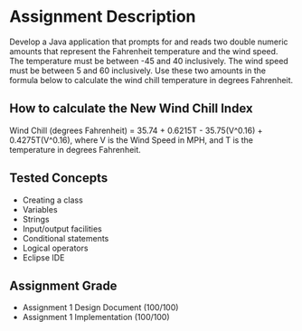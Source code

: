 # Assignment Description
Develop a Java application that prompts for and reads two double numeric amounts that represent the Fahrenheit temperature and the wind speed.  The temperature must be between -45 and 40 inclusively. The wind speed must be between 5 and 60 inclusively. Use these two amounts in the formula below to calculate the wind chill temperature in degrees Fahrenheit.
## How to calculate the New Wind Chill Index
Wind Chill (degrees Fahrenheit) = 35.74 + 0.6215T - 35.75(V^0.16) + 0.4275T(V^0.16), where V is the Wind Speed in MPH, and T is the temperature in degrees Fahrenheit.
## Tested Concepts
- Creating a class
- Variables
- Strings
- Input/output facilities
- Conditional statements
- Logical operators
- Eclipse IDE
## Assignment Grade
- Assignment 1 Design Document (100/100)
- Assignment 1 Implementation (100/100)
